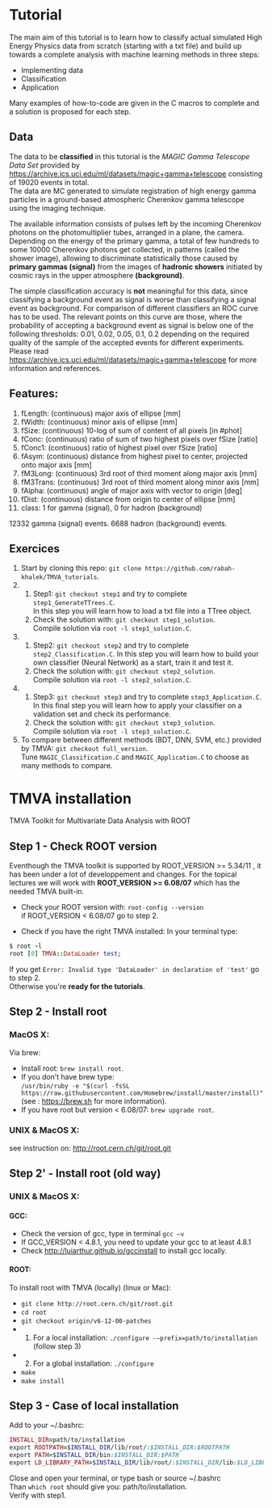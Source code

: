 # Tutorial
The main aim of this tutorial is to learn how to classify actual simulated High Energy Physics data from scratch (starting with a txt file) and build up towards a complete analysis with machine learning methods in three steps: 
- Implementing data
- Classification
- Application
  
Many examples of how-to-code are given in the C macros to complete and a solution is proposed for each step. 
  
## Data
The data to be **classified** in this tutorial is the _MAGIC Gamma Telescope Data Set_ provided by https://archive.ics.uci.edu/ml/datasets/magic+gamma+telescope consisting of 19020 events in total.  
The data are MC generated to simulate registration of high energy gamma particles in a ground-based atmospheric Cherenkov gamma telescope using the imaging technique.  
  
The available information consists of pulses left by the incoming Cherenkov photons on the photomultiplier tubes, arranged in a plane, the camera. Depending on the energy of the primary gamma, a total of few hundreds to some 10000 Cherenkov photons get collected, in patterns (called the shower image), allowing to discriminate statistically those caused by **primary gammas (signal)** from the images of **hadronic showers** initiated by cosmic rays in the upper atmosphere **(background)**.  
  
The simple classification accuracy is **not** meaningful for this data, since classifying a background event as signal is worse than classifying a signal event as background. For comparison of different classifiers an ROC curve has to be used. The relevant points on this curve are those, where the probability of accepting a background event as signal is below one of the following thresholds: 0.01, 0.02, 0.05, 0.1, 0.2 depending on the required quality of the sample of the accepted events for different experiments.  
Please read https://archive.ics.uci.edu/ml/datasets/magic+gamma+telescope for more information and references.  

## Features:
1. fLength: (continuous) major axis of ellipse [mm] 
2. fWidth: (continuous) minor axis of ellipse [mm] 
3. fSize: (continuous) 10-log of sum of content of all pixels [in #phot] 
4. fConc: (continuous) ratio of sum of two highest pixels over fSize [ratio] 
5. fConc1: (continuous) ratio of highest pixel over fSize [ratio] 
6. fAsym: (continuous) distance from highest pixel to center, projected onto major axis [mm] 
7. fM3Long: (continuous) 3rd root of third moment along major axis [mm] 
8. fM3Trans: (continuous) 3rd root of third moment along minor axis [mm] 
9. fAlpha: (continuous) angle of major axis with vector to origin [deg] 
10. fDist: (continuous) distance from origin to center of ellipse [mm] 
11. class: 1 for gamma (signal), 0 for hadron (background) 
  
12332 gamma (signal) events. 
6688 hadron (background) events.

## Exercices
1. Start by cloning this repo: `git clone https://github.com/rabah-khalek/TMVA_tutorials`.  
2. 1. Step1: `git checkout step1` and try to complete `step1_GenerateTTrees.C`.  
In this step you will learn how to load a txt file into a TTree object.
   2. Check the solution with: `git checkout step1_solution`.  
Compile solution via `root -l step1_solution.C`.  
3. 1. Step2: `git checkout step2` and try to complete `step2_Classification.C`.
In this step you will learn how to build your own classifier (Neural Network) as a start, train it and test it.
   2. Check the solution with: `git checkout step2_solution`.  
Compile solution via `root -l step2_solution.C`.  
4. 1. Step3: `git checkout step3` and try to complete `step3_Application.C`.
In this final step you will learn how to apply your classifier on a validation set and check its performance.
   2. Check the solution with: `git checkout step3_solution`.  
   Compile solution via `root -l step3_solution.C`.  
5. To compare between different methods (BDT, DNN, SVM, etc.) provided by TMVA: `git checkout full_version`.  
Tune `MAGIC_Classification.C` and `MAGIC_Application.C` to choose as many methods to compare.


# TMVA installation  
 TMVA Toolkit for Multivariate Data Analysis with ROOT
  
## Step 1 - Check ROOT version
Eventhough the TMVA toolkit is supported by ROOT_VERSION >= 5.34/11 , it has been under a lot of developpement and changes.
For the topical lectures we will work with **ROOT_VERSION >= 6.08/07** which has the needed TMVA built-in.

- Check your ROOT version with: `root-config --version`  
if ROOT_VERSION < 6.08/07 go to step 2.  
  
- Check if you have the right TMVA installed:
In your terminal type:  
```ruby
$ root -l
root [0] TMVA::DataLoader test;
```
If you get `Error: Invalid type 'DataLoader' in declaration of 'test'` go to step 2.  
Otherwise you're **ready for the tutorials**.

## Step 2 - Install root

### MacOS X:
Via brew:
- Install root: `brew install root`.  
- If you don’t have brew type:  
`/usr/bin/ruby -e "$(curl -fsSL https://raw.githubusercontent.com/Homebrew/install/master/install)"` 
(see : https://brew.sh for more information).  
- If you have root but version < 6.08/07: `brew upgrade root`. 

### UNIX & MacOS X:
see instruction on: http://root.cern.ch/git/root.git

## Step 2' - Install root (old way)
  
### UNIX & MacOS X: 
#### GCC:
- Check the version of gcc, type in terminal `gcc —v`  
- If GCC_VERSION < 4.8.1, you need to update your gcc to at least 4.8.1  
- Check http://luiarthur.github.io/gccinstall to install gcc locally.  

#### ROOT:
To install root with TMVA (locally) (linux or Mac):  
- `git clone http://root.cern.ch/git/root.git`  
- `cd root` 
- `git checkout origin/v6-12-00-patches`
- 1. For a local installation: `./configure -—prefix=path/to/installation` (follow step 3)  
- 2. For a global installation: `./configure`  
- `make`  
- `make install`  
  
## Step 3 - Case of local installation
Add to your ~/.bashrc:
```ruby
INSTALL_DIR=path/to/installation
export ROOTPATH=$INSTALL_DIR/lib/root/:$INSTALL_DIR:$ROOTPATH
export PATH=$INSTALL_DIR/bin:$INSTALL_DIR:$PATH
export LD_LIBRARY_PATH=$INSTALL_DIR/lib/root/:$INSTALL_DIR/lib:$LD_LIBRARY_PATH
```
Close and open your terminal, or type bash or source ~/.bashrc  
Than `which root` should give you: path/to/installation.  
Verify with step1.
